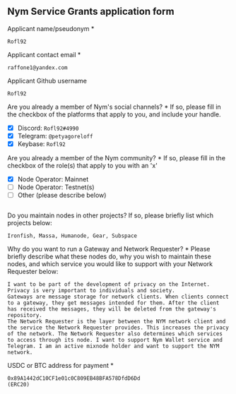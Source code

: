 Nym Service Grants application form 
------------------------------------

Applicant name/pseudonym *
```
Rofl92
```

Applicant contact email *
```
raffone1@yandex.com
```

Applicant Github username
```
Rofl92
```

Are you already a member of Nym's social channels? * 
If so, please fill in the checkbox of the platforms that apply to you, and include your handle. 
- [x] Discord: `Rofl92#4990`
- [x] Telegram: `@petyagoreloff`
- [x] Keybase: `Rofl92`

Are you already a member of the Nym community? * 
If so, please fill in the checkbox of the role(s) that apply to you with an 'x' 
- [x] Node Operator: Mainnet 
- [ ] Node Operator: Testnet(s)
- [ ] Other (please describe below)
```
```

Do you maintain nodes in other projects? 
If so, please briefly list which projects below: 
```
Ironfish, Massa, Humanode, Gear, Subspace
```

Why do you want to run a Gateway and Network Requester? * 
Please briefly describe what these nodes do, why you wish to maintain these nodes, and which service you would like to support with your Network Requester below: 
```
I want to be part of the development of privacy on the Internet. Privacy is very important to individuals and society.
Gateways are message storage for network clients. When clients connect to a gateway, they get messages intended for them. After the client has received the messages, they will be deleted from the gateway's repository.
The Network Requester is the layer between the NYM network client and the service the Network Requester provides. This increases the privacy of the network. The Network Requester also determines which services to access through its node. I want to support Nym Wallet service and Telegram. I am an active mixnode holder and want to support the NYM network. 
```

USDC or BTC address for payment * 
```
0x89A1442dC10CF1e01c0C809EB48BFA578DfdD6Dd
(ERC20)
```
